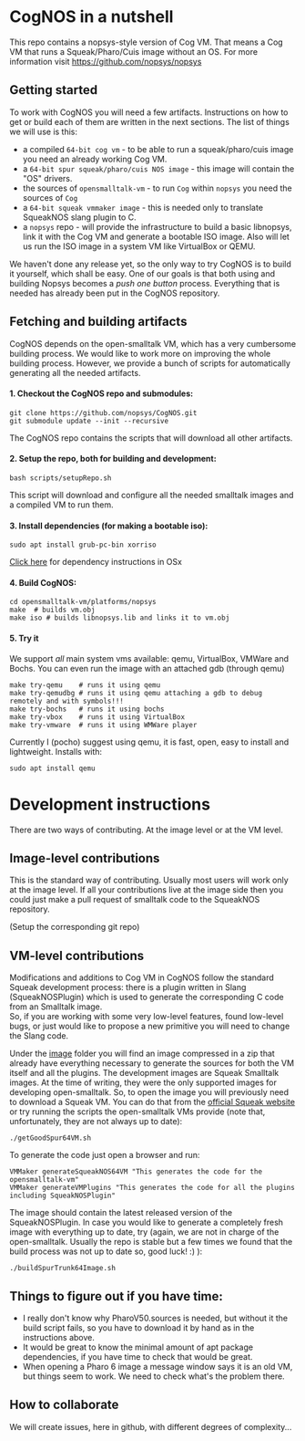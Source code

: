 # CogNOS in a nutshell

This repo contains a nopsys-style version of Cog VM. That means a Cog VM that runs a Squeak/Pharo/Cuis image without an OS.
For more information visit  https://github.com/nopsys/nopsys

## Getting started

To work with CogNOS you will need a few artifacts. Instructions on how to get or build each of them are written in the next sections. The list of things we will use is this:

- a compiled `64-bit cog vm` - to be able to run a squeak/pharo/cuis image you need an already working Cog VM.
- a `64-bit spur squeak/pharo/cuis NOS image` - this image will contain the "OS" drivers. 
- the sources of `opensmalltalk-vm` - to run `Cog` within `nopsys` you need the sources of `Cog`
- a `64-bit squeak vmmaker image` - this is needed only to translate SqueakNOS slang plugin to C.
- a `nopsys` repo - will provide the infrastructure to build a basic libnopsys, link it with the Cog VM and generate a bootable ISO image. Also will let us run the ISO image in a system VM like VirtualBox or QEMU.

We haven't done any release yet, so the only way to try CogNOS is to build it yourself, which shall be easy.
One of our goals is that both using and building Nopsys becomes a *push one button* process.
Everything that is needed has already been put in the CogNOS repository.

## Fetching and building artifacts

CogNOS depends on the open-smalltalk VM, which has a very cumbersome building process. 
We would like to work more on improving the whole building process. However, we provide
a bunch of scripts for automatically generating all the needed artifacts. 

#### 1. Checkout the CogNOS repo and submodules:

    git clone https://github.com/nopsys/CogNOS.git
    git submodule update --init --recursive

The CogNOS repo contains the scripts that will download all other artifacts.

#### 2. Setup the repo, both for building and development:

    bash scripts/setupRepo.sh
    
This script will download and configure all the needed smalltalk images and a compiled VM to run them.

#### 3. Install dependencies (for making a bootable iso):

    sudo apt install grub-pc-bin xorriso
    
[Click here](Documentation/buildOSx.md) for dependency instructions in OSx      

#### 4. Build CogNOS:

    cd opensmalltalk-vm/platforms/nopsys
    make  # builds vm.obj
    make iso # builds libnopsys.lib and links it to vm.obj

#### 5. Try it

We support _all_ main system vms available: qemu, VirtualBox, 
VMWare and Bochs. You can even run the image with an attached gdb (through qemu)

    make try-qemu    # runs it using qemu
    make try-qemudbg # runs it using qemu attaching a gdb to debug remotely and with symbols!!!
    make try-bochs   # runs it using bochs
    make try-vbox    # runs it using VirtualBox
    make try-vmware  # runs it using WMWare player


Currently I (pocho) suggest using qemu, it is fast, open, easy to install and lightweight. Installs with:

    sudo apt install qemu

# Development instructions

There are two ways of contributing. At the image level or at the VM level.

## Image-level contributions
This is the standard way of contributing. Usually most users will work only at the image level. If all your contributions live at the image side then you could just make a pull request of smalltalk code to the SqueakNOS repository. 

(Setup the corresponding git repo)

## VM-level contributions

Modifications and additions to Cog VM in CogNOS follow the standard Squeak development process: there is a plugin written in Slang (SqueakNOSPlugin) which is used to generate the corresponding C code from an Smalltalk image.   
So, if you are working with some very low-level features, found low-level bugs, or just would like to propose a new primitive you will need to change the Slang code. 

Under the [image](https://github.com/nopsys/opensmalltalk-vm/tree/Cog/image) folder you will find an image compressed in a zip that already have everything necessary to generate the sources for both the VM itself and all the plugins. The development images are Squeak Smalltalk images. At the time of writing, they were the only supported images for developing open-smalltalk. So, to open the image you will previously need to download a Squeak VM. You can do that from the [official Squeak website](http://squeak.org/) or try running the scripts the open-smalltalk VMs provide (note that, unfortunately, they are not always up to date):

    ./getGoodSpur64VM.sh
    
To generate the code just open a browser and run:

    VMMaker generateSqueakNOS64VM "This generates the code for the opensmalltalk-vm"
    VMMaker generateVMPlugins "This generates the code for all the plugins including SqueakNOSPlugin"

The image should contain the latest released version of the SqueakNOSPlugin. In case you would like to generate a completely fresh image with everything up to date, try (again, we are not in charge of the open-smalltalk. Usually the repo is stable but a few times we found that the build process was not up to date so, good luck! :) ):

    ./buildSpurTrunk64Image.sh
    
## Things to figure out if you have time: 

 - I really don't know why PharoV50.sources is needed, but without it the build script fails, so you have to download it by hand as in the instructions above. 
 - It would be great to know the minimal amount of apt package dependencies, if you have time to check that would be great.
 - When opening a Pharo 6 image a message window says it is an old VM, but things seem to work. We need to check what's the problem there.

## How to collaborate
We will create issues, here in github, with different degrees of complexity...
